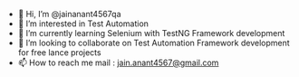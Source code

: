 - 👋 Hi, I’m @jainanant4567qa
- 👀 I’m interested in Test Automation
- 🌱 I’m currently learning Selenium with TestNG Framework development
- 💞️ I’m looking to collaborate on Test Automation Framework development for free lance projects
- 📫 How to reach me mail : jain.anant4567@gmail.com

<!---
jainanant4567qa/jainanant4567qa is a ✨ special ✨ repository because its `README.md` (this file) appears on your GitHub profile.
You can click the Preview link to take a look at your changes.
--->
